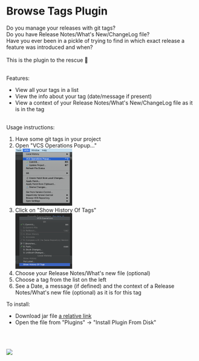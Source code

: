 # Browse Tags Plugin
Do you manage your releases with git tags?<br>
Do you have Release Notes/What's New/ChangeLog file?<br>
Have you ever been in a pickle of trying to find in which exact release a feature was introduced and when?<br><br>
This is the plugin to the rescue  :tada:
<br><br>

Features:
- View all your tags in a list
- View the info about your tag (date/message if present)
- View a context of your Release Notes/What's New/ChangeLog file as it is in the tag
<br><br>

Usage instructions:
<ol>
<li>Have some git tags in your project</li>
<li>Open "VCS Operations Popup..."</li>
<img src="media/vcs_menu.png" width="150">
<li>Click on "Show History Of Tags"</li>
<img src="media/vcs_popup.png" width="150">
<li>Choose your Release Notes/What's new file (optional)</li>
<li>Choose a tag from the list on the left</li>
<li>See a Date, a message (if defined) and the context of a Release Notes/What's new file (optional) as it is for this tag</li>
</ol>
  
To install:
- Download jar file [a relative link](build/libs/browse-tags-plugin-1.0.jar)
- Open the file from "Plugins" -> "Install Plugin From Disk"

<br><br>
  
<img src="media/browse_tags_plugin.gif">

